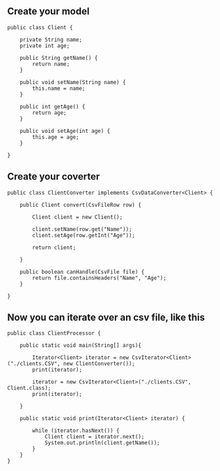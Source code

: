 ## Create your model

	public class Client {
	
		private String name;
		private int age;
		
		public String getName() {
			return name;
		}
		
		public void setName(String name) {
			this.name = name;
		}
		
		public int getAge() {
			return age;
		}
		
		public void setAge(int age) {
			this.age = age;
		}
			
	}

## Create your coverter

	public class ClientConverter implements CsvDataConverter<Client> {
	
		public Client convert(CsvFileRow row) {
			
			Client client = new Client();
				
			client.setName(row.get("Name"));
			client.setAge(row.getInt("Age"));
			
			return client;
			
		}
		
		public boolean canHandle(CsvFile file) {
			return file.containsHeaders("Name", "Age");
		}
	
	}

## Now you can iterate over an csv file, like this

	public class ClientProcessor {
		
		public static void main(String[] args){
		
			Iterator<Client> iterator = new CsvIterator<Client>("./clients.CSV", new ClientConverter());
			print(iterator);
		
			iterator = new CsvIterator<Client>("./clients.CSV", Client.class);
			print(iterator);
	
		}
	
		public static void print(Iterator<Client> iterator) {
		
			while (iterator.hasNext()) {
				Client client = iterator.next();
				System.out.println(client.getName());
			}
		}
	}



